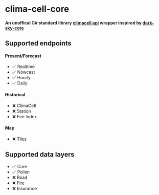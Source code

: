 # clima-cell-core

#### An unoffical C# standard library [climacell api](https://developer.climacell.co/) wrapper inspired by [dark-sky-core](https://github.com/amweiss/dark-sky-core)

## Supported endpoints

#### Present/Forecast

- :white_check_mark: Realtime
- :white_check_mark: Nowcast
- :white_check_mark: Hourly
- :white_check_mark: Daily

#### Historical

- :x: ClimaCell
- :x: Station
- :x: Fire Index

#### Map

- :x: Tiles

## Supported data layers

- :white_check_mark: Core
- :white_check_mark: Pollen
- :x: Road
- :x: Fire
- :x: Insurance
